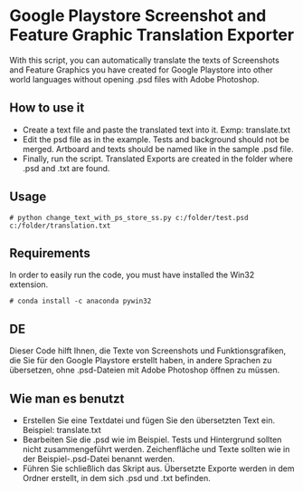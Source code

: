 # Google Playstore Screenshot and Feature Graphic Translation Exporter

With this script, you can automatically translate the texts of Screenshots and Feature Graphics you have created for Google Playstore into other world languages without opening .psd files with Adobe Photoshop.

## How to use it
* Create a text file and paste the translated text into it. Exmp: translate.txt
* Edit the psd file as in the example. Tests and background should not be merged. Artboard and texts should be named like in the sample .psd file.
* Finally, run the script. Translated Exports are created in the folder where .psd and .txt are found.

## Usage
```shellscript
# python change_text_with_ps_store_ss.py c:/folder/test.psd c:/folder/translation.txt
```

## Requirements
In order to easily run the code, you must have installed the Win32 extension.
```shellscript
# conda install -c anaconda pywin32
```


## DE

Dieser Code hilft Ihnen, die Texte von Screenshots und Funktionsgrafiken, die Sie für den Google Playstore erstellt haben, in andere Sprachen zu übersetzen, ohne .psd-Dateien mit Adobe Photoshop öffnen zu müssen.

## Wie man es benutzt
* Erstellen Sie eine Textdatei und fügen Sie den übersetzten Text ein. Beispiel: translate.txt
* Bearbeiten Sie die .psd wie im Beispiel. Tests und Hintergrund sollten nicht zusammengeführt werden. Zeichenfläche und Texte sollten wie in der Beispiel-.psd-Datei benannt werden.
* Führen Sie schließlich das Skript aus. Übersetzte Exporte werden in dem Ordner erstellt, in dem sich .psd und .txt befinden.
